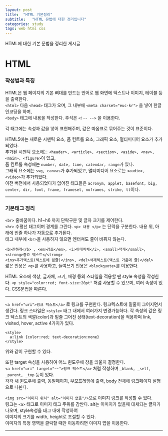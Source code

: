 ```yaml
---
layout: post
title:  "HTML 기본정리"
subtitle:   "HTML 문법에 대한 정리입니다"
categories: study
tags: web html css
---
```


HTML에 대한 기본 문법을 정리한 게시글

# HTML

### 작성법과 특징

HTML은 웹 페이지의 기본 뼈대를 만드는 언어로 웹 화면에 텍스트나 이미지, 테이블 등을 출력한다.  
`<html>` 다음 `<head>` 태그가 오며, 그 내부에 `<meta charset="euc-kr">` 을 넣어 한글 인코딩을 하며,  
`<body>` 태그에 내용을 작성한다. 주석은 `<!-- -->` 을 이용한다.  

각 태그에는 속성과 값을 넣어 표현해주며, 값은 따옴표로 묶어주는 것이 표준이다.  

HTML5에는 새로운 시맨틱 요소, 폼 컨트롤 요소, 그래픽 요소, 멀티미디어 요소가 추가되었다.  
추가된 시맨틱 요소에는 `<header>, <article>, <section>, <aside>, <nav>, <main>, <figure>`이 있고,  
폼 컨트롤 속성에는 `number, date, time, calendar, range`가 있다.  
그래픽 요소에는 `svg, canvas`가 추가되었고, 멀티미디어 요소로는 `<audio>, <video>`가 추가되었다.  
이전 버전에서 사용되었다가 없어진 태그들은 `acronym, applet, basefont, big, center, dir, font, frame, frameset, noframes, strike, tt`이다.

---

### 기본태그 정리

`<br>` 줄바꿈이다. h1~h6 까지 단락구분 및 글자 크기를 제어한다.  
`<hr>` 수평선 태그이며 경계를 그린다.
`<p> 내용 </p>` 는 단락을 구분한다. 내용 위, 아래에 빈줄 하나가 자동으로 추가된다.  
태그 내부에 `<br>`을 사용하지 않으면 엔터쳐도 줄이 바뀌지 않는다.  

`<b>진하게</b> , <em>강조</em>, <i>이태릭체</i>, <small>작게</small>, <strong>중요 텍스트</strong>`  
`<ins>추가텍스트(텍스트에 밑줄)</ins>, <del>삭제텍스트(텍스트 가운데 줄)</del>`  
짧은 인용은 `<q>`를 사용하고, 들여쓰기 인용은 `<blockquote>`를 이용한다.

HTML 요소에 색상, 글자체, 크기, 배경 등의 스타일을 적용할 땐 style 속성을 작성한다.
`<p style="color:red; font-size:20pt"` 처럼 사용할 수 있으며, 여러 속성이 있다. CSS문법을 따른다.

---

`<a href="uri">링크 텍스트</a>` 로 링크를 구현한다. 링크텍스트에 밑줄이 그어지면서 생긴다.
링크 스타일은 `<style>` 태그 내에서 여러가지 변경가능하다.
각 속성의 값은 링크 텍스트의 색깔(color)과 밑줄 그어진 상태(text-decoration)을 적용하며
link, visited, hover, active 4가지가 있다.
~~~
<style>
  a:link {color:red; text-decoration:none}
</style>
~~~
위와 같이 구현할 수 있다.  

또한 target 속성을 사용하여 어느 윈도우에 창을 띄울지 결정한다.  
`<a href="uri" target="~~">링크 텍스트</a>` 처럼 작성하며 `_blank, _self, _parent, _top` 등이 있다.  
각각 새 윈도우에 출력, 동일페이지, 부모프레임에 출력, body 전체에 링크페이지 실행 으로 나뉜다.

`<img src="이미지 위치" alt="이미지 없음"/>`으로 이미지 링크를 작성할 수 있다.  
링크는 `<a>` 태그로 이미지 태그 주위를 감싼다.
alt는 이미지가 없을때 대체되는 글자가 나오며, style속성을 태그 내에 작성하여  
이미지의 크기를 width, height로 조절할 수 있다.  
이미지의 특정 영역을 클릭할 때만 이동하려면 이미지 맵을 이용한다.

---

